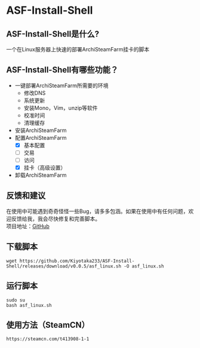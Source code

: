 ASF-Install-Shell
=======

ASF-Install-Shell是什么?
-------  
一个在Linux服务器上快速的部署ArchiSteamFarm挂卡的脚本

ASF-Install-Shell有哪些功能？
-------  
* 一键部署ArchiSteamFarm所需要的环境
    *  修改DNS
    *  系统更新
    *  安装Mono，Vim，unzip等软件
    *  校准时间
    *  清理缓存
* 安装ArchiSteamFarm
* 配置ArchiSteamFarm
    - [x] 基本配置
    - [ ] 交易
    - [ ] 访问
    - [x] 挂卡（高级设置）
* 卸载ArchiSteamFarm

反馈和建议
-------  
在使用中可能遇到奇奇怪怪一些Bug，请多多包涵。如果在使用中有任何问题，欢迎反馈给我，我会尽快修复和完善脚本。  
项目地址：[GitHub](https://github.com/Kiyotaka233/ASF-Install-Shell)

下载脚本
-------  
```Shell
wget https://github.com/Kiyotaka233/ASF-Install-Shell/releases/download/v0.0.5/asf_linux.sh -O asf_linux.sh
```

运行脚本
-------  
```Shell
sudo su
bash asf_linux.sh
```

使用方法（SteamCN）
-------  
```Web
https://steamcn.com/t413908-1-1
```
